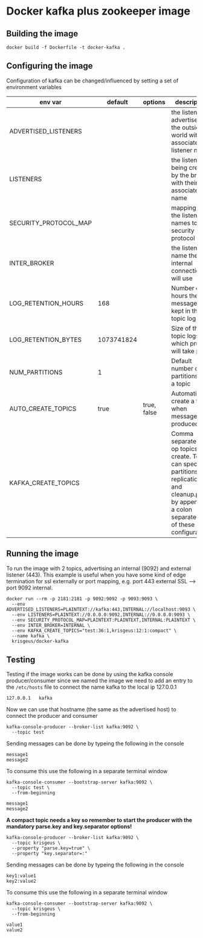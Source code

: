 # Docker kafka plus zookeeper image

## Building the image
```
docker build -f Dockerfile -t docker-kafka .
```

## Configuring the image

Configuration of kafka can be changed/influenced by setting a set of environment variables



|env var|default|options|description|
| --- | --- | --- | --- |  
| ADVERTISED_LISTENERS |  |  | the listeners advertised to the outside world with associated listener name |
| LISTENERS  |  |  | the listeners being created by the broker with their associated name |
| SECURITY_PROTOCOL_MAP  |  |  |  mapping from the listener names to security protocol |
| INTER_BROKER  |  |  |  the listener name the internal connections will use |
| LOG\_RETENTION_HOURS | 168 |   | Number of hours the messages are kept in the topic log |
| LOG\_RETENTION_BYTES | 1073741824 |  | Size of the topic logs at which pruning will take place|
| NUM_PARTITIONS | 1 |  | Default number of partitions for a topic | 
| AUTO\_CREATE_TOPICS | true | true, false | Automatically create a topic when messages are produced | 
| KAFKA\_CREATE_TOPICS |  |  | Comma separated list op topics to create. Topic can specify partitions, replication and cleanup.policy by appending a colon separated list of these configurations | 



## Running the image
To run the image with 2 topics, advertising an internal (9092) and external listener (443). This example is useful when you have some kind 
of edge termination for ssl externally or port mapping, e.g. port 443 external SSL --> port 9092 internal.

```
docker run --rm -p 2181:2181 -p 9092:9092 -p 9093:9093 \
  --env ADVERTISED_LISTENERS=PLAINTEXT://kafka:443,INTERNAL://localhost:9093 \
  --env LISTENERS=PLAINTEXT://0.0.0.0:9092,INTERNAL://0.0.0.0:9093 \
  --env SECURITY_PROTOCOL_MAP=PLAINTEXT:PLAINTEXT,INTERNAL:PLAINTEXT \
  --env INTER_BROKER=INTERNAL \
  --env KAFKA_CREATE_TOPICS="test:36:1,krisgeus:12:1:compact" \
  --name kafka \
  krisgeus/docker-kafka
```

## Testing

Testing if the image works can be done by using the kafka console producer/consumer
since we named the image we need to add an entry to the `/etc/hosts` file to connect the name kafka to the local ip 127.0.0.1

```
127.0.0.1	kafka
```

Now we can use that hostname (the same as the advertised host) to connect the producer and consumer

```
kafka-console-producer --broker-list kafka:9092 \
  --topic test
```

Sending messages can be done by typeing the following in the console
```
message1
message2
```

To consume this use the following in a separate terminal window

```
kafka-console-consumer --bootstrap-server kafka:9092 \
  --topic test \
  --from-beginning
  
message1
message2
```

__A compact topic needs a key so remember to start the producer with the mandatory parse.key and key.separator options!__

```
kafka-console-producer --broker-list kafka:9092 \
  --topic krisgeus \
  --property "parse.key=true" \
  --property "key.separator=:"
```

Sending messages can be done by typeing the following in the console
```
key1:value1
key2:value2
```

To consume this use the following in a separate terminal window

```
kafka-console-consumer --bootstrap-server kafka:9092 \
  --topic krisgeus \
  --from-beginning
  
value1
value2
```
